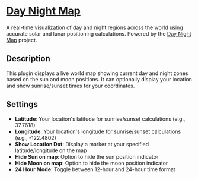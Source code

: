# [Day Night Map](https://usetrmnl.com/recipes/127208)

A real-time visualization of day and night regions across the world using accurate solar and lunar positioning calculations. Powered by the [Day Night Map](https://lanrat.github.io/day-night-map/) project.

## Description

This plugin displays a live world map showing current day and night zones based on the sun and moon positions. It can optionally display your location and show sunrise/sunset times for your coordinates.

## Settings

- **Latitude**: Your location's latitude for sunrise/sunset calculations (e.g., 37.7618)
- **Longitude**: Your location's longitude for sunrise/sunset calculations (e.g., -122.4802)
- **Show Location Dot**: Display a marker at your specified latitude/longitude on the map
- **Hide Sun on map**: Option to hide the sun position indicator
- **Hide Moon on map**: Option to hide the moon position indicator
- **24 Hour Mode**: Toggle between 12-hour and 24-hour time format
